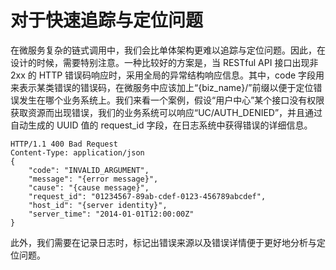 # 对于快速追踪与定位问题

在微服务复杂的链式调用中，我们会比单体架构更难以追踪与定位问题。因此，在设计的时候，需要特别注意。一种比较好的方案是，当 RESTful API 接口出现非 2xx 的 HTTP 错误码响应时，采用全局的异常结构响应信息。其中，code 字段用来表示某类错误的错误码，在微服务中应该加上“{biz_name}/”前缀以便于定位错误发生在哪个业务系统上。我们来看一个案例，假设“用户中心”某个接口没有权限获取资源而出现错误，我们的业务系统可以响应“UC/AUTH_DENIED”，并且通过自动生成的 UUID 值的 request_id 字段，在日志系统中获得错误的详细信息。

```text
HTTP/1.1 400 Bad Request
Content-Type: application/json
{
    "code": "INVALID_ARGUMENT",
    "message": "{error message}",
    "cause": "{cause message}",
    "request_id": "01234567-89ab-cdef-0123-456789abcdef",
    "host_id": "{server identity}",
    "server_time": "2014-01-01T12:00:00Z"
}
```

此外，我们需要在记录日志时，标记出错误来源以及错误详情便于更好地分析与定位问题。
